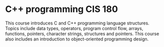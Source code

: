 # C++ programming CIS 180
This course introduces C and C++ programming language structures. Topics include data types, operators, program control flow, arrays, functions, pointers, character strings, structures and pointers. This course also includes an introduction to object-oriented programming design. 
